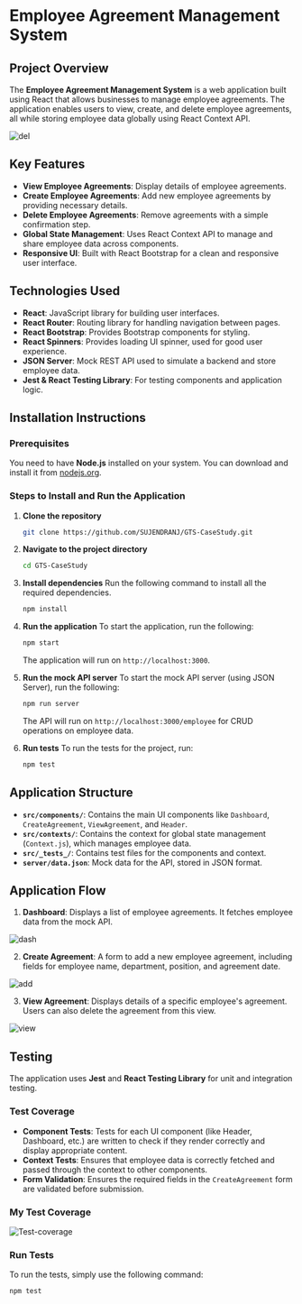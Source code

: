 # Employee Agreement Management System

## Project Overview
The **Employee Agreement Management System** is a web application built using React that allows businesses to manage employee agreements. The application enables users to view, create, and delete employee agreements, all while storing employee data globally using React Context API.

![del](https://github.com/user-attachments/assets/4ba958b0-fdf0-4773-b8a5-9c15cbbc6c9d)



## Key Features
- **View Employee Agreements**: Display details of employee agreements.
- **Create Employee Agreements**: Add new employee agreements by providing necessary details.
- **Delete Employee Agreements**: Remove agreements with a simple confirmation step.
- **Global State Management**: Uses React Context API to manage and share employee data across components.
- **Responsive UI**: Built with React Bootstrap for a clean and responsive user interface.

## Technologies Used
- **React**: JavaScript library for building user interfaces.
- **React Router**: Routing library for handling navigation between pages.
- **React Bootstrap**: Provides Bootstrap components for styling.
- **React Spinners**: Provides loading UI spinner, used for good user experience.
- **JSON Server**: Mock REST API used to simulate a backend and store employee data.
- **Jest & React Testing Library**: For testing components and application logic.
  
## Installation Instructions

### Prerequisites
You need to have **Node.js** installed on your system. You can download and install it from [nodejs.org](https://nodejs.org/).

### Steps to Install and Run the Application
1. **Clone the repository**
    ```bash
    git clone https://github.com/SUJENDRANJ/GTS-CaseStudy.git
    ```

2. **Navigate to the project directory**
    ```bash
    cd GTS-CaseStudy
    ```

3. **Install dependencies**
    Run the following command to install all the required dependencies.
    ```bash
    npm install
    ```

4. **Run the application**
    To start the application, run the following:
    ```bash
    npm start
    ```
    The application will run on `http://localhost:3000`.

5. **Run the mock API server**
    To start the mock API server (using JSON Server), run the following:
    ```bash
    npm run server
    ```
    The API will run on `http://localhost:3000/employee` for CRUD operations on employee data.

6. **Run tests**
    To run the tests for the project, run:
    ```bash
    npm test
    ```

## Application Structure

- **`src/components/`**: Contains the main UI components like `Dashboard`, `CreateAgreement`, `ViewAgreement`, and `Header`.
- **`src/contexts/`**: Contains the context for global state management (`Context.js`), which manages employee data.
- **`src/_tests_/`**: Contains test files for the components and context.
- **`server/data.json`**: Mock data for the API, stored in JSON format.

## Application Flow

1. **Dashboard**: Displays a list of employee agreements. It fetches employee data from the mock API.

![dash](https://github.com/user-attachments/assets/8dff654e-0525-4b2d-a226-1cf124181d22)

  
2. **Create Agreement**: A form to add a new employee agreement, including fields for employee name, department, position, and agreement date.

![add](https://github.com/user-attachments/assets/78db9bfb-6fca-46c4-94aa-b5a70c5bb853)

3. **View Agreement**: Displays details of a specific employee's agreement. Users can also delete the agreement from this view.
   
![view](https://github.com/user-attachments/assets/e0baa44c-f783-4276-87ad-b45016a6877d)

## Testing
The application uses **Jest** and **React Testing Library** for unit and integration testing.

### Test Coverage
- **Component Tests**: Tests for each UI component (like Header, Dashboard, etc.) are written to check if they render correctly and display appropriate content.
- **Context Tests**: Ensures that employee data is correctly fetched and passed through the context to other components.
- **Form Validation**: Ensures the required fields in the `CreateAgreement` form are validated before submission.

### My Test Coverage
![Test-coverage](https://github.com/user-attachments/assets/54494a5a-d233-4017-bd07-1798b7321b5c)

### Run Tests
To run the tests, simply use the following command:
```bash
npm test

